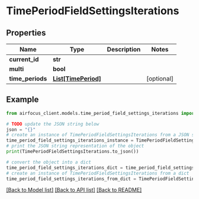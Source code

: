# TimePeriodFieldSettingsIterations


## Properties

Name | Type | Description | Notes
------------ | ------------- | ------------- | -------------
**current_id** | **str** |  | 
**multi** | **bool** |  | 
**time_periods** | [**List[TimePeriod]**](TimePeriod.md) |  | [optional] 

## Example

```python
from airfocus_client.models.time_period_field_settings_iterations import TimePeriodFieldSettingsIterations

# TODO update the JSON string below
json = "{}"
# create an instance of TimePeriodFieldSettingsIterations from a JSON string
time_period_field_settings_iterations_instance = TimePeriodFieldSettingsIterations.from_json(json)
# print the JSON string representation of the object
print(TimePeriodFieldSettingsIterations.to_json())

# convert the object into a dict
time_period_field_settings_iterations_dict = time_period_field_settings_iterations_instance.to_dict()
# create an instance of TimePeriodFieldSettingsIterations from a dict
time_period_field_settings_iterations_from_dict = TimePeriodFieldSettingsIterations.from_dict(time_period_field_settings_iterations_dict)
```
[[Back to Model list]](../README.md#documentation-for-models) [[Back to API list]](../README.md#documentation-for-api-endpoints) [[Back to README]](../README.md)


